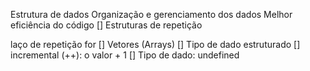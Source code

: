 Estrutura de dados
Organização e gerenciamento dos dados
Melhor eficiência do código
[] Estruturas de repetição

laço de repetição
for [] Vetores (Arrays)
[] Tipo de dado estruturado
[] incremental (++): o valor + 1
[] Tipo de dado: undefined
